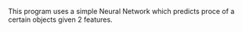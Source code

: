 This program uses a simple Neural Network which predicts proce of a certain objects given 2 features. 
